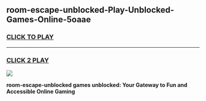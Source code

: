
## room-escape-unblocked-Play-Unblocked-Games-Online-5oaae
<h3>
<a href="https://premium76.site?title=room-escape-unblocked&ref=25A">CLICK TO PLAY</a></h3>
<hr>

<h3>
<a href="https://premium76.site?title=room-escape-unblocked&ref=25A">CLICK 2 PLAY</a>
  
</h3>

<a href="https://premium76.site?title=room-escape-unblocked&ref=25A"><img src="https://clearcache.store/games.png"></a>


**room-escape-unblocked games unblocked: Your Gateway to Fun and Accessible Online Gaming**
